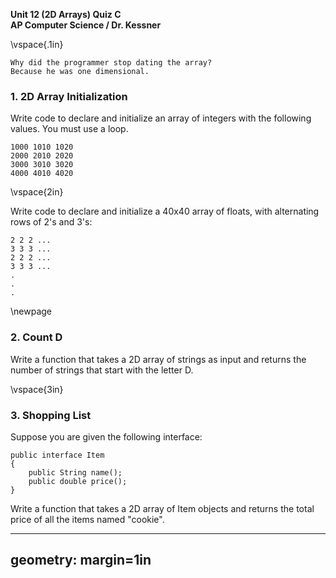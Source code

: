 __Unit 12 (2D Arrays) Quiz C__  
__AP Computer Science / Dr. Kessner__   

\vspace{.1in}

```
Why did the programmer stop dating the array?
Because he was one dimensional.
```

### 1. 2D Array Initialization

Write code to declare and initialize an array of integers with the following
values.  You must use a loop.

```
1000 1010 1020
2000 2010 2020
3000 3010 3020
4000 4010 4020
```

\vspace{2in}

Write code to declare and initialize a 40x40 array of floats, with alternating
rows of 2's and 3's:

```
2 2 2 ...
3 3 3 ...
2 2 2 ...
3 3 3 ...
.
.
.
```

\newpage


### 2. Count D

Write a function that takes a 2D array of strings as input and returns the 
number of strings that start with the letter D.

\vspace{3in}


### 3. Shopping List

Suppose you are given the following interface:

```
public interface Item
{
    public String name();
    public double price();
}
```
Write a function that takes a 2D array of Item objects and returns the total
price of all the items named "cookie".



---
geometry: margin=1in
---


